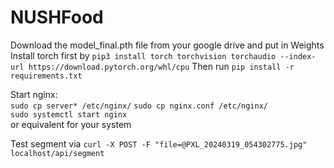 # NUSHFood

Download the model_final.pth file from your google drive and put in Weights
Install torch first by `pip3 install torch torchvision torchaudio --index-url https://download.pytorch.org/whl/cpu`
Then run `pip install -r requirements.txt`

Start nginx:  
`sudo cp server* /etc/nginx/`
`sudo cp nginx.conf /etc/nginx/`  
`sudo systemctl start nginx`  
or equivalent for your system
 
Test segment via `curl -X POST -F "file=@PXL_20240319_054302775.jpg" localhost/api/segment`
